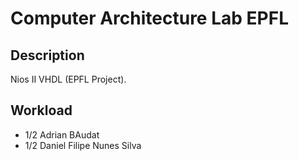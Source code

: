 # Computer Architecture Lab EPFL

## Description
Nios II VHDL (EPFL Project). 

## Workload
- 1/2 Adrian BAudat
- 1/2 Daniel Filipe Nunes Silva
